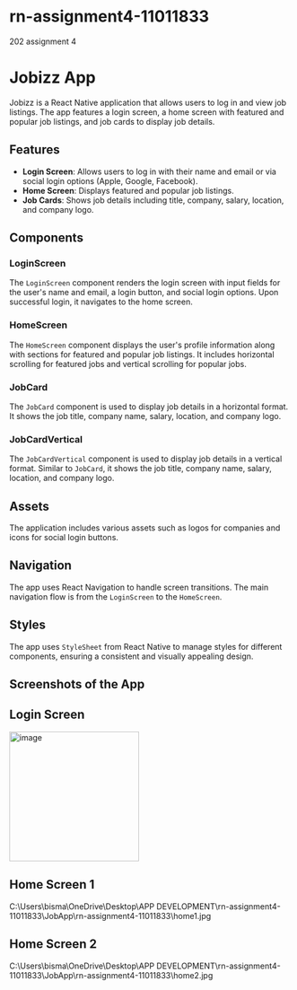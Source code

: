 # rn-assignment4-11011833
202 assignment 4

# Jobizz App

Jobizz is a React Native application that allows users to log in and view job listings. The app features a login screen, a home screen with featured and popular job listings, and job cards to display job details.

## Features

- **Login Screen**: Allows users to log in with their name and email or via social login options (Apple, Google, Facebook).
- **Home Screen**: Displays featured and popular job listings.
- **Job Cards**: Shows job details including title, company, salary, location, and company logo.

## Components

### LoginScreen

The `LoginScreen` component renders the login screen with input fields for the user's name and email, a login button, and social login options. Upon successful login, it navigates to the home screen.

### HomeScreen

The `HomeScreen` component displays the user's profile information along with sections for featured and popular job listings. It includes horizontal scrolling for featured jobs and vertical scrolling for popular jobs.

### JobCard

The `JobCard` component is used to display job details in a horizontal format. It shows the job title, company name, salary, location, and company logo.

### JobCardVertical

The `JobCardVertical` component is used to display job details in a vertical format. Similar to `JobCard`, it shows the job title, company name, salary, location, and company logo.

## Assets

The application includes various assets such as logos for companies and icons for social login buttons.

## Navigation

The app uses React Navigation to handle screen transitions. The main navigation flow is from the `LoginScreen` to the `HomeScreen`.

## Styles

The app uses `StyleSheet` from React Native to manage styles for different components, ensuring a consistent and visually appealing design.

## Screenshots of the App
## Login Screen
<img width="231" alt="image" src="https://github.com/bismark-bakomora/rn-assignment4-11011833/assets/141500032/ef11ce79-7f9f-474a-81d1-ff1870d916c9">

## Home Screen 1
C:\Users\bisma\OneDrive\Desktop\APP DEVELOPMENT\rn-assignment4-11011833\JobApp\rn-assignment4-11011833\home1.jpg
## Home Screen 2
C:\Users\bisma\OneDrive\Desktop\APP DEVELOPMENT\rn-assignment4-11011833\JobApp\rn-assignment4-11011833\home2.jpg
